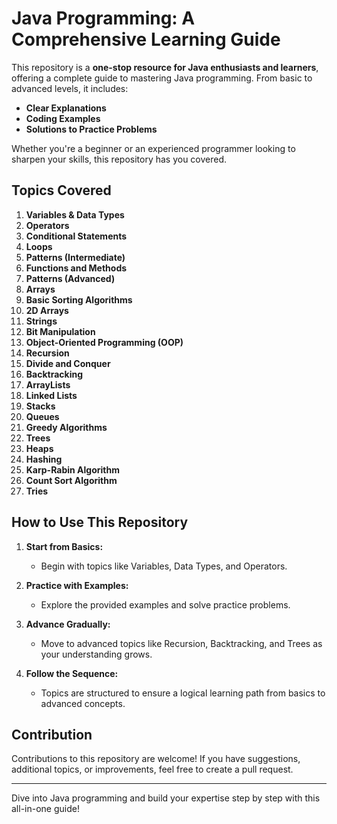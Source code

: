 # Java Programming: A Comprehensive Learning Guide

This repository is a **one-stop resource for Java enthusiasts and learners**, offering a complete guide to mastering Java programming. From basic to advanced levels, it includes:  
- **Clear Explanations**  
- **Coding Examples**  
- **Solutions to Practice Problems**  

Whether you're a beginner or an experienced programmer looking to sharpen your skills, this repository has you covered.

## Topics Covered
1. **Variables & Data Types**  
2. **Operators**  
3. **Conditional Statements**  
4. **Loops**  
5. **Patterns (Intermediate)**  
6. **Functions and Methods**  
7. **Patterns (Advanced)**  
8. **Arrays**  
9. **Basic Sorting Algorithms**  
10. **2D Arrays**  
11. **Strings**  
12. **Bit Manipulation**  
13. **Object-Oriented Programming (OOP)**  
14. **Recursion**  
15. **Divide and Conquer**  
16. **Backtracking**  
17. **ArrayLists**  
18. **Linked Lists**  
19. **Stacks**  
20. **Queues**  
21. **Greedy Algorithms**  
22. **Trees**  
23. **Heaps**
24. **Hashing**
25. **Karp-Rabin Algorithm**
26. **Count Sort Algorithm**
27. **Tries**

## How to Use This Repository
1. **Start from Basics:**  
   - Begin with topics like Variables, Data Types, and Operators.  

2. **Practice with Examples:**  
   - Explore the provided examples and solve practice problems.  

3. **Advance Gradually:**  
   - Move to advanced topics like Recursion, Backtracking, and Trees as your understanding grows.  

4. **Follow the Sequence:**  
   - Topics are structured to ensure a logical learning path from basics to advanced concepts.  

## Contribution
Contributions to this repository are welcome! If you have suggestions, additional topics, or improvements, feel free to create a pull request.

---

Dive into Java programming and build your expertise step by step with this all-in-one guide!  
